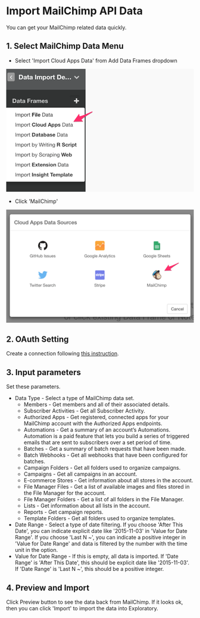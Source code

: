 # Import MailChimp API Data

You can get your MailChimp related data quickly.

## 1. Select MailChimp Data Menu

- Select 'Import Cloud Apps Data' from Add Data Frames dropdown

![](images/import-cloudapps.png)

- Click 'MailChimp'

![](images/mailchimp-select.png)

## 2. OAuth Setting

Create a connection following [this instruction](https://blog.exploratory.io/how-to-setup-oauth-cloud-apps-connections-in-exploratory-a5c20d18e7c7).

## 3. Input parameters

Set these parameters.

* Data Type - Select a type of MailChimp data set.
  * Members - Get members and all of their associated details.
  * Subscriber Activities - Get all Subscriber Activity.
  * Authorized Apps - Get registered, connected apps for your MailChimp account with the Authorized Apps endpoints.
  * Automations - Get a summary of an account’s Automations. Automation is a paid feature that lets you build a series of triggered emails that are sent to subscribers over a set period of time.
  * Batches - Get a summary of batch requests that have been made.
  * Batch Webhooks - Get all webhooks that have been configured for batches.
  * Campaign Folders - Get all folders used to organize campaigns.
  * Campaigns - Get all campaigns in an account.
  * E-commerce Stores - Get information about all stores in the account.
  * File Manager Files - Get a list of available images and files stored in the File Manager for the account.
  * File Manager Folders - Get a list of all folders in the File Manager.
  * Lists - Get information about all lists in the account.
  * Reports - Get campaign reports.
  * Template Folders - Get all folders used to organize templates.
* Date Range - Select a type of date filtering. If you choose 'After This Date', you can indicate explicit date like '2015-11-03' in 'Value for Date Range'. If you choose 'Last N ~', you can indicate a positive integer in 'Value for Date Range' and data is filtered by the number with the time unit in the option.
* Value for Date Range - If this is empty, all data is imported. If 'Date Range' is 'After This Date', this should be explicit date like '2015-11-03'. If 'Date Range' is 'Last N ~', this should be a positive integer.



## 4. Preview and Import

Click Preview button to see the data back from MailChimp. If it looks ok, then you can click 'Import' to import the data into Exploratory.

